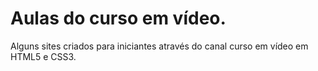 # Aulas do curso em vídeo.
 Alguns sites criados para iniciantes através do canal curso em vídeo em HTML5 e CSS3.
